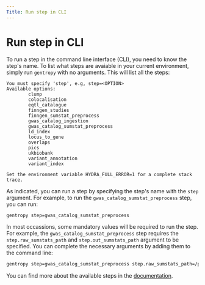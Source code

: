 ```yaml
---
Title: Run step in CLI
---
```


# Run step in CLI

To run a step in the command line interface (CLI), you need to know the step's name. To list what steps are avaiable in your current environment, simply run `gentropy` with no arguments. This will list all the steps:

```
You must specify 'step', e.g, step=<OPTION>
Available options:
        clump
        colocalisation
        eqtl_catalogue
        finngen_studies
        finngen_sumstat_preprocess
        gwas_catalog_ingestion
        gwas_catalog_sumstat_preprocess
        ld_index
        locus_to_gene
        overlaps
        pics
        ukbiobank
        variant_annotation
        variant_index

Set the environment variable HYDRA_FULL_ERROR=1 for a complete stack trace.
```

As indicated, you can run a step by specifying the step's name with the `step` argument. For example, to run the `gwas_catalog_sumstat_preprocess` step, you can run:

```bash
gentropy step=gwas_catalog_sumstat_preprocess
```

In most occassions, some mandatory values will be required to run the step. For example, the `gwas_catalog_sumstat_preprocess` step requires the `step.raw_sumstats_path` and `step.out_sumstats_path` argument to be specified. You can complete the necessary arguments by adding them to the command line:

```bash
gentropy step=gwas_catalog_sumstat_preprocess step.raw_sumstats_path=/path/to/raw_sumstats step.out_sumstats_path=/path/to/out_sumstats
```

You can find more about the available steps in the [documentation](../../python_api/steps/_steps.md).
